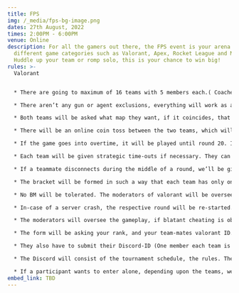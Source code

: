 ```yaml
---
title: FPS
img: /_media/fps-bg-image.png
dates: 27th August, 2022
times: 2:00PM - 6:00PM
venue: Online
description: For all the gamers out there, the FPS event is your arena with
  different game categories such as Valorant, Apex, Rocket League and Minecraft.
  Huddle up your team or romp solo, this is your chance to win big!
rules: >-
  Valorant


  * There are going to maximum of 16 teams with 5 members each.( Coaches are allowed-1)

  * There aren’t any gun or agent exclusions, everything will work as a normal competitive game.

  * Both teams will be asked what map they want, if it coincides, that will be played, if not, it’ll be decided by a random generator.

  * There will be an online coin toss between the two teams, which will decide who attacks/defends first.

  * If the game goes into overtime, it will be played until round 20. If it extends, we will ask you to play a spike rush game, which decides the winner.

  * Each team will be given strategic time-outs if necessary. They can only be availed at the start of a round (During the buy-phase). The time-outs can be availed once during attacking and defending.

  * If a teammate disconnects during the middle of a round, we’ll be giving a technical time-out during the next round’s buy phase. This also can be availed only twice.

  * The bracket will be formed in such a way that each team has only one-shot, and there will be no losers bracket.

  * No BM will be tolerated. The moderators of valorant will be overseeing every match. Participants will be disqualified if hate speech, religious, racist terms are used in game chat. No toxicity is allowed.

  * In-case of a server crash, the respective round will be re-started.

  * The moderators will oversee the gameplay, if blatant cheating is observed, or there is proof. Depending upon the severity of the situation the cheating player will be banned from the tournament or the team will instantly be disqualified.

  * The form will be asking your rank, and your team-mates valorant ID. Only the team’s IGL has to submit the form, and write the other team-mates RIOT-ID. They must not change it during the tournament.

  * They also have to submit their Discord-ID (One member each team is enough which will be IGL).

  * The Discord will consist of the tournament schedule, the rules. There will be multiple channels and VC’s, teams can scrim if they wish to before the tournament.

  * If a participant wants to enter alone, depending upon the teams, we’ll be putting you in a random team to fill it out.
embed_link: TBD
---
```

